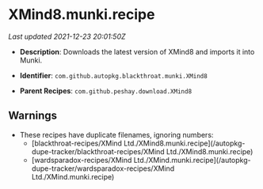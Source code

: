 # XMind8.munki.recipe

_Last updated 2021-12-23 20:01:50Z_

- **Description**: Downloads the latest version of XMind8 and imports it into Munki.

- **Identifier**: `com.github.autopkg.blackthroat.munki.XMind8`

- **Parent Recipes**: `com.github.peshay.download.XMind8`


## Warnings

- These recipes have duplicate filenames, ignoring numbers:
    - [blackthroat-recipes/XMind Ltd./XMind8.munki.recipe](/autopkg-dupe-tracker/blackthroat-recipes/XMind Ltd./XMind8.munki.recipe)
    - [wardsparadox-recipes/XMind Ltd./XMind.munki.recipe](/autopkg-dupe-tracker/wardsparadox-recipes/XMind Ltd./XMind.munki.recipe)